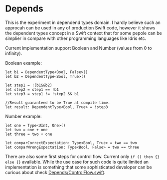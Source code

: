# Depends

This is the experiment in dependend types domain. I hardly believe such an approcah can be used in any of production Swift code, however it shows the dependent types concept in a Swift context that for some pepole can be simplier in compare with other programming languages like Idris etc.

Current implementation support Boolean and Number (values from 0 to infinity).

Boolean example:
```
let b1 = DependentType<Bool, False>()
let b2 = DependentType<Bool, True>()

let step1 = !(b1&&b2)
let step2 = step1 == !b1
let step3 = step1 != !step2 && b1

//Result guaranteed to be True at compile time.
let result: DependentType<Bool, True> = !step3
```

Number example:
```
let one = Type<UInt, One>()
let two = one + one
let three = two + one

let comparCorrectExpectation: Type<Bool, True> = two == two
let comparWrongExpectation: Type<Bool, False> = two == three
```

There are also some first steps for control flow. Current only `if () then {} else {}` available. While the use case for such code is quite limited an implementation is something that some sophisticated developer can be curious about check [Depends/ControlFlow.swift](https://github.com/nikita-leonov/DependentType/blob/master/Depends/ControlFlow.swift).

